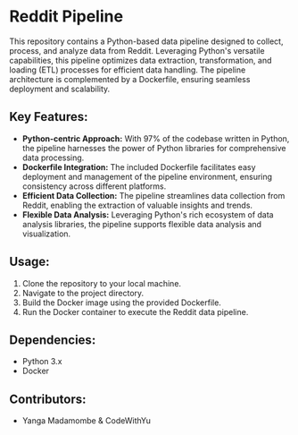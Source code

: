 # Reddit Pipeline

This repository contains a Python-based data pipeline designed to collect, process, and analyze data from Reddit. Leveraging Python's versatile capabilities, this pipeline optimizes data extraction, transformation, and loading (ETL) processes for efficient data handling. The pipeline architecture is complemented by a Dockerfile, ensuring seamless deployment and scalability.

## Key Features:
- **Python-centric Approach:** With 97% of the codebase written in Python, the pipeline harnesses the power of Python libraries for comprehensive data processing.
- **Dockerfile Integration:** The included Dockerfile facilitates easy deployment and management of the pipeline environment, ensuring consistency across different platforms.
- **Efficient Data Collection:** The pipeline streamlines data collection from Reddit, enabling the extraction of valuable insights and trends.
- **Flexible Data Analysis:** Leveraging Python's rich ecosystem of data analysis libraries, the pipeline supports flexible data analysis and visualization.
  
## Usage:
1. Clone the repository to your local machine.
2. Navigate to the project directory.
3. Build the Docker image using the provided Dockerfile.
4. Run the Docker container to execute the Reddit data pipeline.

## Dependencies:
- Python 3.x
- Docker

## Contributors:
- Yanga Madamombe & CodeWithYu
